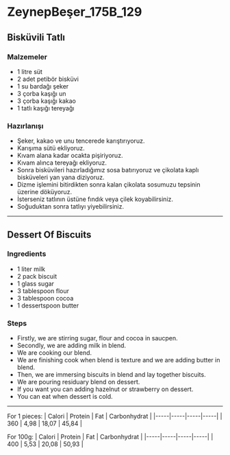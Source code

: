 # ZeynepBeşer_175B_129
## Bisküvili Tatlı
### Malzemeler
- 1 litre süt
- 2 adet petibör bisküvi
- 1 su bardağı şeker
- 3 çorba kaşığı un
- 3 çorba kaşığı kakao
- 1 tatlı kaşığı tereyağı
### Hazırlanışı
- Şeker, kakao ve unu tencerede karıştırıyoruz.
- Karışıma sütü ekliyoruz.
- Kıvam alana kadar ocakta pişiriyoruz.
- Kıvam alınca tereyağı ekliyoruz.
- Sonra bisküvileri hazırladığımız sosa batırıyoruz ve çikolata kaplı bisküveleri yan yana diziyoruz.
- Dizme işlemini bitirdikten sonra kalan çikolata sosumuzu tepsinin üzerine döküyoruz.
- İsterseniz tatlının üstüne fındık veya çilek koyabilirsiniz.
- Soğuduktan sonra tatlıyı yiyebilirsiniz. 
---
## Dessert Of Biscuits
### Ingredients
- 1 liter milk
- 2 pack biscuit
- 1 glass sugar
- 3 tablespoon flour
- 3 tablespoon cocoa
- 1 dessertspoon butter
### Steps
- Firstly, we are stirring sugar, flour and cocoa in saucpen.
- Secondly, we are adding milk in blend.
- We are cooking our blend.
- We are finishing cook when blend is texture and we are adding butter in blend.
- Then, we are immersing biscuits in blend and lay together biscuits.
- We are pouring residuary blend on dessert.
- If you want you can adding hazelnut or strawberry on dessert.
- You can eat when dessert is cold.
---
For 1 pieces:
| Calori | Protein | Fat | Carbonhydrat |
|-----|-----|-----|-----|
| 360 | 4,98 | 18,07 | 45,84 |

For 100g:
| Calori | Protein | Fat | Carbonhydrat |
|-----|-----|-----|-----|
| 400 | 5,53 | 20,08 | 50,93 |









